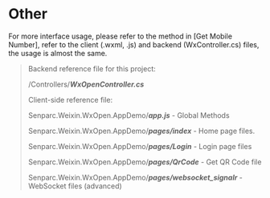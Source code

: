 # Other

For more interface usage, please refer to the method in [Get Mobile Number], refer to the client (.wxml, .js) and backend (WxController.cs) files, the usage is almost the same.

> Backend reference file for this project:
>
> /Controllers/**_WxOpenController.cs_**
>
> Client-side reference file:
>
> Senparc.Weixin.WxOpen.AppDemo/**_app.js_** - Global Methods
>
> Senparc.Weixin.WxOpen.AppDemo/**_pages/index_** - Home page files.
>
> Senparc.Weixin.WxOpen.AppDemo/**_pages/Login_** - Login page files
>
> Senparc.Weixin.WxOpen.AppDemo/**_pages/QrCode_** - Get QR Code file
>
> Senparc.Weixin.WxOpen.AppDemo/**_pages/websocket_signalr_** - WebSocket files (advanced)
